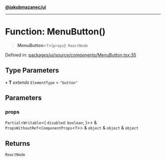 [**@jakubmazanec/ui**](../README.md)

---

# Function: MenuButton()

> **MenuButton**\<`T`\>(`props`): `ReactNode`

Defined in:
[packages/ui/source/components/MenuButton.tsx:35](https://github.com/jakubmazanec/tools/blob/7c5f40d811171692b72a47160bc33d644201b16a/packages/ui/source/components/MenuButton.tsx#L35)

## Type Parameters

• **T** _extends_ `ElementType` = `"button"`

## Parameters

### props

`Partial`\<`Writable`\<\{ `disabled`: `boolean`; \}\>\> &
`PropsWithoutRef`\<`ComponentProps`\<`T`\>\> & `object` & `object` & `object`

## Returns

`ReactNode`
